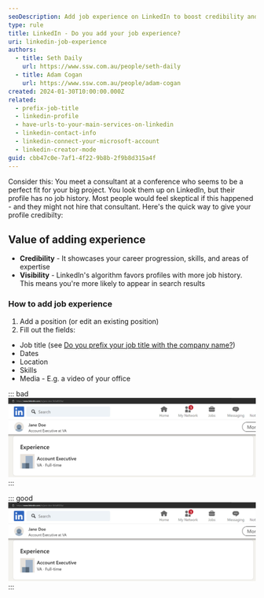 ```yaml
---
seoDescription: Add job experience on LinkedIn to boost credibility and visibility by showcasing career progression, skills, and areas of expertise, making you more discoverable in search results.
type: rule
title: LinkedIn - Do you add your job experience?
uri: linkedin-job-experience
authors:
  - title: Seth Daily
    url: https://www.ssw.com.au/people/seth-daily
  - title: Adam Cogan
    url: https://www.ssw.com.au/people/adam-cogan
created: 2024-01-30T10:00:00.000Z
related:
  - prefix-job-title
  - linkedin-profile
  - have-urls-to-your-main-services-on-linkedin
  - linkedin-contact-info
  - linkedin-connect-your-microsoft-account
  - linkedin-creator-mode
guid: cbb47c0e-7af1-4f22-9b8b-2f9b8d315a4f
---
```


Consider this: You meet a consultant at a conference who seems to be a perfect fit for your big project. You look them up on LinkedIn, but their profile has no job history. Most people would feel skeptical if this happened - and they might not hire that consultant. Here's the quick way to give your profile credibilty:

<!--endintro-->

## Value of adding experience

- **Credibility** - It showcases your career progression, skills, and areas of expertise
- **Visibility** - LinkedIn's algorithm favors profiles with more job history. This means you're more likely to appear in search results

### How to add job experience

1. Add a position (or edit an existing position)
2. Fill out the fields:

- Job title (see [Do you prefix your job title with the company name?](/prefix-job-title))
- Dates
- Location
- Skills
- Media - E.g. a video of your office

::: bad
![Figure: Bad example - Would you trust this person as a consultant?](linkedin-media-bad.jpg)
:::

::: good
![Figure: Good example - Job experience with skills and media (video) is legitimate!](linkedin-media-bad.jpg)
:::
